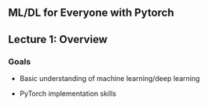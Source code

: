 ## ML/DL for Everyone with Pytorch

## Lecture 1: Overview

### Goals

- Basic understanding of machine learning/deep learning

- PyTorch implementation skills 
